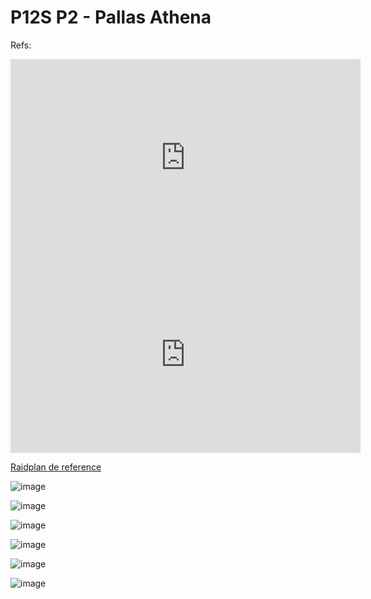 # P12S P2 - Pallas Athena
Refs: 
<iframe width="560" height="315" src="https://www.youtube.com/embed/HFJip5OmgC0" title="YouTube video player" frameborder="0" allow="accelerometer; autoplay; clipboard-write; encrypted-media; gyroscope; picture-in-picture; web-share" allowfullscreen></iframe> 


<iframe width="560" height="315" src="https://www.youtube.com/embed/O3_V1DwPA1I" title="YouTube video player" frameborder="0" allow="accelerometer; autoplay; clipboard-write; encrypted-media; gyroscope; picture-in-picture; web-share" allowfullscreen></iframe> 



[Raidplan de reference](https://raidplan.io/plan/ufvBPVEMXJEpfC83)


![image](https://github.com/rerevival/rerevival.github.io/assets/106151129/6d287f9e-ef64-4d8d-8dec-604adbd7bb57)

![image](https://github.com/rerevival/rerevival.github.io/assets/106151129/a13877bb-bff4-4a2b-a855-c21f48778dff)


![image](https://github.com/rerevival/rerevival.github.io/assets/106151129/b1ac0b5e-8600-45fd-918f-a91a602c46a0)

![image](https://github.com/rerevival/rerevival.github.io/assets/106151129/75390d5f-4fcb-43af-9341-3569dd2ce0a6)

![image](https://github.com/rerevival/rerevival.github.io/assets/106151129/c341cbb7-2b4f-40d3-a660-56e64a1ac3b5)

![image](https://github.com/rerevival/rerevival.github.io/assets/106151129/c4ac0afa-0dae-4131-af9e-b5fc5b2bc10b)
